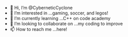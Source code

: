 - 👋 Hi, I’m @CyberneticCyclone
- 👀 I’m interested in ...gaming, soccer, and legos!
- 🌱 I’m currently learning ...C++ on code academy
- 💞️ I’m looking to collaborate on ...my coding to improve
- 📫 How to reach me ...here!

<!---
CyberneticCyclone/CyberneticCyclone is a ✨ special ✨ repository because its `README.md` (this file) appears on your GitHub profile.
You can click the Preview link to take a look at your changes.
--->
